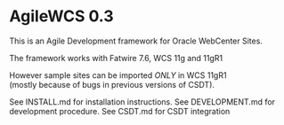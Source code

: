 # AgileWCS 0.3

This is an Agile Development framework for Oracle WebCenter Sites.

The framework works with Fatwire 7.6, WCS 11g and 11gR1

However sample sites can be imported  *ONLY* in WCS 11gR1  
(mostly because of bugs in previous versions of CSDT).

See INSTALL.md for installation instructions.
See DEVELOPMENT.md for development procedure.
See CSDT.md for CSDT integration

